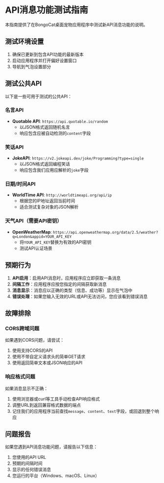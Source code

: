 # API消息功能测试指南

本指南提供了在BongoCat桌面宠物应用程序中测试新API消息功能的说明。

## 测试环境设置

1. 确保已更新到包含API功能的最新版本
2. 启动应用程序并打开偏好设置窗口
3. 导航到气泡设置部分

## 测试公共API

以下是一些可用于测试的公共API：

### 名言API
- **Quotable API**: `https://api.quotable.io/random`
  - 以JSON格式返回随机名言
  - 响应包含应被自动检测的`content`字段

### 笑话API
- **JokeAPI**: `https://v2.jokeapi.dev/joke/Programming?type=single`
  - 以JSON格式返回编程笑话
  - 响应包含我们应用应解析的`joke`字段

### 日期/时间API
- **WorldTime API**: `http://worldtimeapi.org/api/ip`
  - 根据您的IP地址返回当前时间
  - 适合测试复杂对象的JSON解析

### 天气API（需要API密钥）
- **OpenWeatherMap**: `https://api.openweathermap.org/data/2.5/weather?q=London&appid=YOUR_API_KEY`
  - 将`YOUR_API_KEY`替换为有效的API密钥
  - 测试API认证场景

## 预期行为

1. **API启用**：启用API消息时，应用程序应立即获取一条消息
2. **间隔工作**：应用程序应按您指定的间隔获取新消息
3. **消息显示**：消息应以正确的类型（信息、成功等）显示在气泡中
4. **错误处理**：如果您输入无效的URL或API无法访问，您应该看到错误消息

## 故障排除

### CORS跨域问题
如果遇到CORS问题，请尝试：
1. 使用支持CORS的API
2. 使用不带自定义请求头的简单GET请求
3. 使用返回简单文本或JSON响应的API

### 响应格式问题
如果消息显示不正确：
1. 使用浏览器或curl等工具手动检查API响应格式
2. 调整URL到返回兼容格式数据的端点
3. 记住我们的应用程序当前查找`message`、`content`、`text`字段，或回退到整个响应

## 问题报告
如果您遇到API消息功能问题，请报告以下信息：
1. 您使用的API URL
2. 预期的间隔时间
3. 显示的任何错误消息
4. 您运行的平台（Windows、macOS、Linux）
